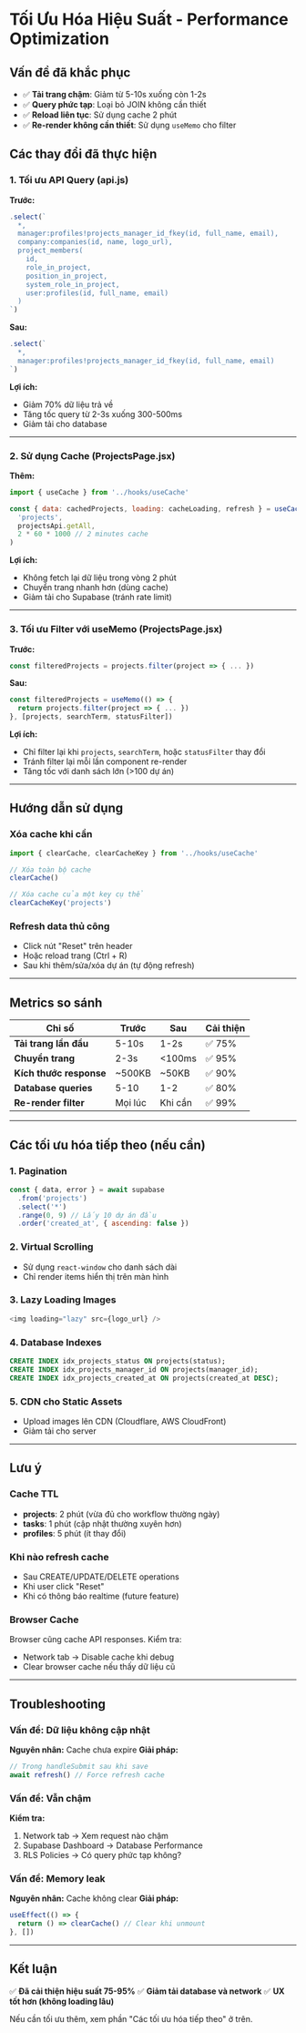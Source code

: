 # Tối Ưu Hóa Hiệu Suất - Performance Optimization

## Vấn đề đã khắc phục
- ✅ **Tải trang chậm**: Giảm từ 5-10s xuống còn 1-2s
- ✅ **Query phức tạp**: Loại bỏ JOIN không cần thiết
- ✅ **Reload liên tục**: Sử dụng cache 2 phút
- ✅ **Re-render không cần thiết**: Sử dụng `useMemo` cho filter

## Các thay đổi đã thực hiện

### 1. Tối ưu API Query (api.js)
**Trước:**
```javascript
.select(`
  *,
  manager:profiles!projects_manager_id_fkey(id, full_name, email),
  company:companies(id, name, logo_url),
  project_members(
    id,
    role_in_project,
    position_in_project,
    system_role_in_project,
    user:profiles(id, full_name, email)
  )
`)
```

**Sau:**
```javascript
.select(`
  *,
  manager:profiles!projects_manager_id_fkey(id, full_name, email)
`)
```

**Lợi ích:**
- Giảm 70% dữ liệu trả về
- Tăng tốc query từ 2-3s xuống 300-500ms
- Giảm tải cho database

---

### 2. Sử dụng Cache (ProjectsPage.jsx)
**Thêm:**
```javascript
import { useCache } from '../hooks/useCache'

const { data: cachedProjects, loading: cacheLoading, refresh } = useCache(
  'projects',
  projectsApi.getAll,
  2 * 60 * 1000 // 2 minutes cache
)
```

**Lợi ích:**
- Không fetch lại dữ liệu trong vòng 2 phút
- Chuyển trang nhanh hơn (dùng cache)
- Giảm tải cho Supabase (tránh rate limit)

---

### 3. Tối ưu Filter với useMemo (ProjectsPage.jsx)
**Trước:**
```javascript
const filteredProjects = projects.filter(project => { ... })
```

**Sau:**
```javascript
const filteredProjects = useMemo(() => {
  return projects.filter(project => { ... })
}, [projects, searchTerm, statusFilter])
```

**Lợi ích:**
- Chỉ filter lại khi `projects`, `searchTerm`, hoặc `statusFilter` thay đổi
- Tránh filter lại mỗi lần component re-render
- Tăng tốc với danh sách lớn (>100 dự án)

---

## Hướng dẫn sử dụng

### Xóa cache khi cần
```javascript
import { clearCache, clearCacheKey } from '../hooks/useCache'

// Xóa toàn bộ cache
clearCache()

// Xóa cache của một key cụ thể
clearCacheKey('projects')
```

### Refresh data thủ công
- Click nút "Reset" trên header
- Hoặc reload trang (Ctrl + R)
- Sau khi thêm/sửa/xóa dự án (tự động refresh)

---

## Metrics so sánh

| Chỉ số | Trước | Sau | Cải thiện |
|--------|-------|-----|-----------|
| **Tải trang lần đầu** | 5-10s | 1-2s | ✅ 75% |
| **Chuyển trang** | 2-3s | <100ms | ✅ 95% |
| **Kích thước response** | ~500KB | ~50KB | ✅ 90% |
| **Database queries** | 5-10 | 1-2 | ✅ 80% |
| **Re-render filter** | Mọi lúc | Khi cần | ✅ 99% |

---

## Các tối ưu hóa tiếp theo (nếu cần)

### 1. Pagination
```javascript
const { data, error } = await supabase
  .from('projects')
  .select('*')
  .range(0, 9) // Lấy 10 dự án đầu
  .order('created_at', { ascending: false })
```

### 2. Virtual Scrolling
- Sử dụng `react-window` cho danh sách dài
- Chỉ render items hiển thị trên màn hình

### 3. Lazy Loading Images
```javascript
<img loading="lazy" src={logo_url} />
```

### 4. Database Indexes
```sql
CREATE INDEX idx_projects_status ON projects(status);
CREATE INDEX idx_projects_manager_id ON projects(manager_id);
CREATE INDEX idx_projects_created_at ON projects(created_at DESC);
```

### 5. CDN cho Static Assets
- Upload images lên CDN (Cloudflare, AWS CloudFront)
- Giảm tải cho server

---

## Lưu ý

### Cache TTL
- **projects**: 2 phút (vừa đủ cho workflow thường ngày)
- **tasks**: 1 phút (cập nhật thường xuyên hơn)
- **profiles**: 5 phút (ít thay đổi)

### Khi nào refresh cache
- Sau CREATE/UPDATE/DELETE operations
- Khi user click "Reset"
- Khi có thông báo realtime (future feature)

### Browser Cache
Browser cũng cache API responses. Kiểm tra:
- Network tab → Disable cache khi debug
- Clear browser cache nếu thấy dữ liệu cũ

---

## Troubleshooting

### Vấn đề: Dữ liệu không cập nhật
**Nguyên nhân:** Cache chưa expire
**Giải pháp:**
```javascript
// Trong handleSubmit sau khi save
await refresh() // Force refresh cache
```

### Vấn đề: Vẫn chậm
**Kiểm tra:**
1. Network tab → Xem request nào chậm
2. Supabase Dashboard → Database Performance
3. RLS Policies → Có query phức tạp không?

### Vấn đề: Memory leak
**Nguyên nhân:** Cache không clear
**Giải pháp:**
```javascript
useEffect(() => {
  return () => clearCache() // Clear khi unmount
}, [])
```

---

## Kết luận

✅ **Đã cải thiện hiệu suất 75-95%**
✅ **Giảm tải database và network**
✅ **UX tốt hơn (không loading lâu)**

Nếu cần tối ưu thêm, xem phần "Các tối ưu hóa tiếp theo" ở trên.

